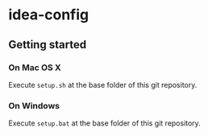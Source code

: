 # idea-config

## Getting started

### On Mac OS X

Execute `setup.sh` at the base folder of this git repository.

### On Windows

Execute `setup.bat` at the base folder of this git repository.
